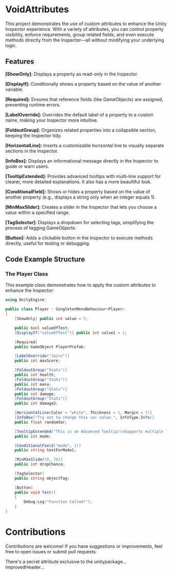 # VoidAttributes

This project demonstrates the use of custom attributes to enhance the Unity Inspector experience. With a variety of attributes, you can control property visibility, enforce requirements, group related fields, and even execute methods directly from the Inspector—all without modifying your underlying logic.

## Features

**[ShowOnly]:**
Displays a property as read-only in the Inspector.

**[DisplayIf]:**
Conditionally shows a property based on the value of another variable.

**[Required]:**
Ensures that reference fields (like GameObjects) are assigned, preventing runtime errors.

**[LabelOverride]:**
Overrides the default label of a property to a custom name, making your Inspector more intuitive.

**[FoldoutGroup]:**
Organizes related properties into a collapsible section, keeping the Inspector tidy.

**[HorizontalLine]:**
Inserts a customizable horizontal line to visually separate sections in the Inspector.

**[InfoBox]:**
Displays an informational message directly in the Inspector to guide or warn users.

**[TooltipExtended]:**
Provides advanced tooltips with multi-line support for clearer, more detailed explanations. It also has a more beaultiful look.

**[ConditionalField]:**
Shows or hides a property based on the value of another property (e.g., displays a string only when an integer equals 1).

**[MinMaxSlider]:**
Creates a slider in the Inspector that lets you choose a value within a specified range.

**[TagSelector]:**
Displays a dropdown for selecting tags, simplifying the process of tagging GameObjects.

**[Button]:**
Adds a clickable button in the Inspector to execute methods directly, useful for testing or debugging.

## Code Example Structure

### The Player Class
This example class demonstrates how to apply the custom attributes to enhance the Inspector:

```csharp
using UnityEngine;

public class Player : SingletonMonoBehaviour<Player>
{
    [ShowOnly] public int value = 5;

    public bool valueOfTest;
    [DisplayIf("valueOfTest")] public int value1 = 1;

    [Required]
    public GameObject PlayerPrefab;

    [LabelOverride("Jairo")]
    public int maxScore;

    [FoldoutGroup("Stats")]
    public int health;
    [FoldoutGroup("Stats")]
    public int mana;
    [FoldoutGroup("Stats")]
    public int damage;
    [FoldoutGroup("Stats")]
    public int damage2;

    [HorizontalLine(Color = "white", Thickness = 1, Margin = 7)]
    [InfoBox("Try not to change this var value.", InfoType.Info)]
    public float randomVar;

    [TooltipExtended("This is an Advanced Tooltip!\nSupports multiple lines\nBetter look!")]
    public int mode;

    [ConditionalField("mode", 1)]
    public string textForMode1;

    [MinMaxSlider(0, 70)]
    public int dropChance;

    [TagSelector]
    public string objectTag;

    [Button]
    public void Test()
    {
        Debug.Log("Function Called!");
    }
}

```
# Contributions
Contributions are welcome! If you have suggestions or improvements, feel free to open issues or submit pull requests.





There's a secret attribute exclusive to the unitypackage... ImprovedHeader... 
